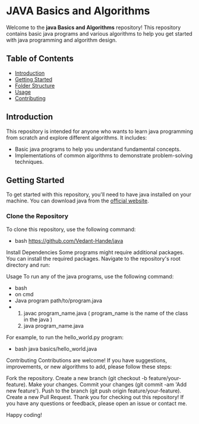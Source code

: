 # JAVA Basics and Algorithms

Welcome to the **java Basics and Algorithms** repository! This repository contains basic java programs and various algorithms to help you get started with java programming and algorithm design.

## Table of Contents

- [Introduction](#introduction)
- [Getting Started](#getting-started)
- [Folder Structure](#folder-structure)
- [Usage](#usage)
- [Contributing](#contributing)

## Introduction

This repository is intended for anyone who wants to learn java programming from scratch and explore different algorithms. It includes:
- Basic java programs to help you understand fundamental concepts.
- Implementations of common algorithms to demonstrate problem-solving techniques.

## Getting Started

To get started with this repository, you'll need to have java  installed on your machine. You can download java from the [official website](https://www.java.com/download/ie_manual.jsp).

### Clone the Repository

To clone this repository, use the following command:

- bash
https://github.com/Vedant-Hande/java

Install Dependencies
Some programs might require additional packages. You can install the required packages. Navigate to the repository's root directory and run:

Usage
To run any of the java programs, use the following command:

- bash
- on cmd
- Java program path/to/program.java
- 1. javac program_name.java    (  program_name is the name of the class in the java )
  2. java program_name.java
  

For example, to run the hello_world.py program:

 - bash
java basics/hello_world.java

Contributing
Contributions are welcome! If you have suggestions, improvements, or new algorithms to add, please follow these steps:

Fork the repository.
Create a new branch (git checkout -b feature/your-feature).
Make your changes.
Commit your changes (git commit -am 'Add new feature').
Push to the branch (git push origin feature/your-feature).
Create a new Pull Request.
Thank you for checking out this repository! If you have any questions or feedback, please open an issue or contact me.

Happy coding!

